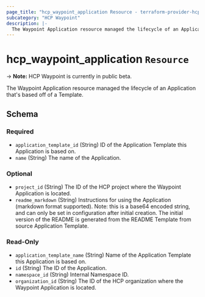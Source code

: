 ```yaml
---
page_title: "hcp_waypoint_application Resource - terraform-provider-hcp"
subcategory: "HCP Waypoint"
description: |-
  The Waypoint Application resource managed the lifecycle of an Application that's based off of a Template.
---
```


# hcp_waypoint_application `Resource`

-> **Note:** HCP Waypoint is currently in public beta.

The Waypoint Application resource managed the lifecycle of an Application that's based off of a Template.

<!-- schema generated by tfplugindocs -->
## Schema

### Required

- `application_template_id` (String) ID of the Application Template this Application is based on.
- `name` (String) The name of the Application.

### Optional

- `project_id` (String) The ID of the HCP project where the Waypoint Application is located.
- `readme_markdown` (String) Instructions for using the Application (markdown format supported). Note: this is a base64 encoded string, and can only be set in configuration after initial creation. The initial version of the README is generated from the README Template from source Application Template.

### Read-Only

- `application_template_name` (String) Name of the Application Template this Application is based on.
- `id` (String) The ID of the Application.
- `namespace_id` (String) Internal Namespace ID.
- `organization_id` (String) The ID of the HCP organization where the Waypoint Application is located.
